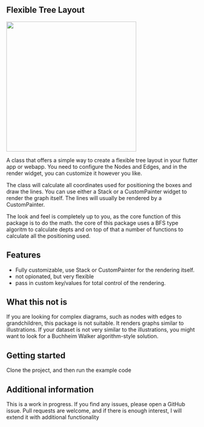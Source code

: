 <!--
This README describes the package. If you publish this package to pub.dev,
this README's contents appear on the landing page for your package.

For information about how to write a good package README, see the guide for
[writing package pages](https://dart.dev/guides/libraries/writing-package-pages).

For general information about developing packages, see the Dart guide for
[creating packages](https://dart.dev/guides/libraries/create-library-packages)
and the Flutter guide for
[developing packages and plugins](https://flutter.dev/developing-packages).
-->

## Flexible Tree Layout

<img src="https://github.com/vento007/flexible_tree_layout/blob/master/doc/images/flt.png" width="340" >

A class that offers a simple way to create a flexible tree layout in your flutter app or webapp. You need to configure the Nodes and Edges, and in the render widget, you can customize it however you like. 

The class will calculate all coordinates used for positioning the boxes and draw the lines. You can use either a Stack or a CustomPainter widget to render the graph itself. The lines will usually be rendered by a CustomPainter. 

The look and feel is completely up to you, as the core function of this package is to do the math. the core of this package uses a BFS type algoritm to calculate depts and on top of that a number of functions to calculate all the positioning used. 

## Features

- Fully customizable, use Stack or CustomPainter for the rendering itself.
- not opionated, but very flexible
- pass in custom key/values for total control of the rendering.

## What this not is

If you are looking for complex diagrams, such as nodes with edges to grandchildren, this package is not suitable. It renders graphs similar to illustrations. If your dataset is not very similar to the illustrations, you might want to look for a Buchheim Walker algorithm-style solution.



## Getting started

Clone the project, and then run the example code

## Additional information

This is a work in progress. If you find any issues, please open a GitHub issue. Pull requests are welcome, and if there is enough interest, I will extend it with additional functionality